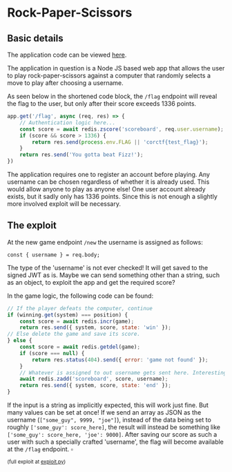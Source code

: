 # Rock-Paper-Scissors

## Basic details
The application code can be viewed [here](https://static.cor.team/corctf-2024/0ed9a91a06fb2ef38b447134419c109d015cdf8a1ace4bb157b92d739f8a2c9e/rock-paper-scissors.tar.gz).

The application in question is a Node JS based web app that allows the user to play rock-paper-scissors against a computer that randomly selects a move to play after choosing a username.

As seen below in the shortened code block, the  `/flag` endpoint will reveal the flag to the user, but only after their score exceeds 1336 points.
```js
app.get('/flag', async (req, res) => {
	// Authentication logic here... 
	const score = await redis.zscore('scoreboard', req.user.username);
	if (score && score > 1336) {
		return res.send(process.env.FLAG || 'corctf{test_flag}');
	}
	return res.send('You gotta beat Fizz!');
})
```
The application requires one to register an account before playing. Any username can be chosen regardless of whether it is already used. This would allow anyone to play as anyone else! One user account already exists, but it sadly only has 1336 points. Since this is not enough a slightly more involved exploit will be necessary. 

## The exploit
At the new game endpoint `/new` the username is assigned as follows:

`const { username } = req.body;`

The type of the 'username' is not ever checked! It will get saved to the signed JWT as is. Maybe we can send something other than a string, such as an object, to exploit the app and get the required score?

In the game logic, the following code can be found:
```js
// If the player defeats the computer, continue
if (winning.get(system) === position) {
	const score = await redis.incr(game);
	return res.send({ system, score, state: 'win' });
// Else delete the game and save its score.
} else {
	const score = await redis.getdel(game);
	if (score === null) {
		return res.status(404).send({ error: 'game not found' });
	}
    // Whatever is assigned to out username gets sent here. Interesting!
	await redis.zadd('scoreboard', score, username); 
	return res.send({ system, score, state: 'end' });
}
```
If the input is a string as implicitly expected, this will work just fine. But many values can be set at once! If we send an array as JSON as the username (`["some_guy", 9999, "joe"]`), instead of the data being set to roughly `['some_guy': score_here]`, the result will instead be something like `['some_guy': score_here, 'joe': 9000]`. After saving our score as such a user with such a specially crafted 'username', the flag will become available at the `/flag` endpoint. $\square$

<sup>(full exploit at [exploit.py](exploit.py))</sup>
